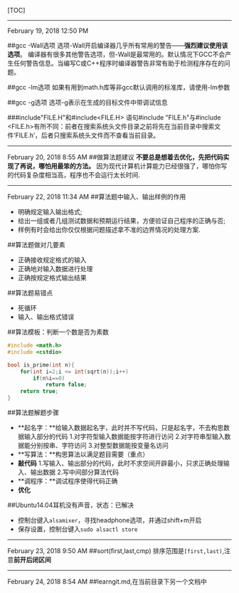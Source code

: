 [TOC]
* * *
February 19, 2018 12:50 PM

##gcc -Wall选项
选项-Wall开启编译器几乎所有常用的警告——**强烈建议使用该选项**。
编译器有很多其他警告选项，但-Wall是最常用的。默认情况下GCC不会产生任何警告信息。当编写C或C++程序时编译器警告非常有助于检测程序存在的问题。

##gcc -lm选项
如果有用到math.h库等非gcc默认调用的标准库，请使用-lm参数

##gcc -g选项
选项-g表示在生成的目标文件中带调试信息

##\#include"FILE.H"和\#include&lt;FILE.H&gt;
语句#include "FILE.h"与#include &lt;FILE.h&gt;有所不同：前者在搜索系统头文件目录之前将先在当前目录中搜索文件‘FILE.h’，后者只搜索系统头文件而不查看当前目录。

* * *
February 20, 2018 8:55 AM
##做算法题建议
**不要总是想着去优化，先把代码实现了再说，哪怕用最笨的方法。**
因为现代计算机计算能力已经很强了，哪怕你写的代码复杂度相当高，程序也不会运行太长时间.
* * *
February 22, 2018 11:34 AM
##算法题中输入、输出样例的作用
* 明确规定输入输出格式;
* 给出一组或者几组测试数据和预期运行结果，方便验证自己程序的正确与否;
* 样例有时会给出你仅仅根据问题描述拿不准的边界情况的处理方案.

##算法题做对几要素
* 正确接收规定格式的输入
* 正确地对输入数据进行处理
* 正确按规定格式输出结果

##算法题易错点
* 死循环
* 输入、输出格式错误

##算法模板：判断一个数是否为素数
``` cpp
#include <math.h>
#include <cstdio>

bool is_prime(int n){
	for(int i=2;i <= int(sqrt(n));i++)
		if(n%i==0)
    		return false;
	return true;
}
```

##算法题解题步骤
* **起名字：**给输入数据起名字，此时并不写代码，只是起名字，不去构思数据输入部分的代码
1.对字符型输入数据能按字符进行访问
2.对字符串型输入数据能分别按串、字符访问
3.对整型数据能按变量名访问
* **写算法：**构思算法以满足题目需要（重点）
* **敲代码**
1.写输入、输出部分的代码，此时不求空间开辟最小，只求正确处理输入、输出数据
2.写中间部分算法代码
* **调程序：**调试程序使得代码正确
* **优化**

##Ubuntu14.04耳机没有声音，状态：已解决
* 控制台键入`alsamixer`，寻找headphone选项，并通过shift+m开启
* 保存设置，控制台键入`sudo alsactl store`

* * *
February 23, 2018 9:50 AM
##sort(first,last,cmp)
排序范围是`[first,last)`,注意**前开后闭区间**

* * *
February 24, 2018 8:54 AM
##learngit.md,在当前目录下另一个文档中

















